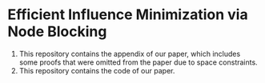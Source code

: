 # Efficient Influence Minimization via Node Blocking

1. This repository contains the appendix of our paper, which includes some proofs that were omitted from the paper due to space constraints.
2. This repository contains the code of our paper.

